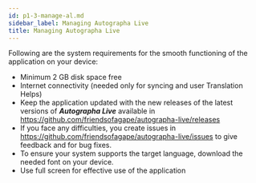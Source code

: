 ```yaml
---
id: p1-3-manage-al.md
sidebar_label: Managing Autographa Live
title: Managing Autographa Live
---
```



Following are the system requirements for the smooth functioning of the application on your device:

* Minimum 2 GB disk space free
* Internet connectivity (needed only for syncing and user Translation Helps)
* Keep the application updated with the new releases of the latest versions of **_Autographa Live_** available in https://github.com/friendsofagape/autographa-live/releases
* If you face any difficulties, you create issues in https://github.com/friendsofagape/autographa-live/issues to give feedback and for bug fixes. 
* To ensure your system supports the target language, download the needed font on your device.
* Use full screen for effective use of  the application
